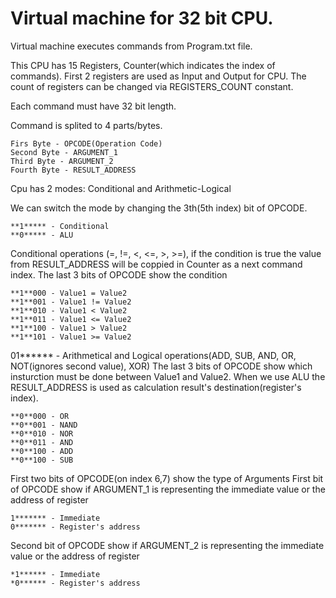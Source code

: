 # Virtual machine for 32 bit CPU.

Virtual machine executes commands from Program.txt file.

This CPU has 15 Registers, Counter(which indicates the index of commands). 
First 2 registers are used as Input and Output for CPU.
The count of registers can be changed via REGISTERS_COUNT constant.

Each command must have 32 bit length.

Command is splited to 4 parts/bytes.

```
Firs Byte - OPCODE(Operation Code)
Second Byte - ARGUMENT_1
Third Byte - ARGUMENT_2
Fourth Byte - RESULT_ADDRESS
```

Cpu has 2 modes: Conditional and Arithmetic-Logical

We can switch the mode by changing the 3th(5th index) bit of OPCODE. 
  ```
  **1***** - Conditional
  **0***** - ALU
  ```
  
Conditional operations (=, !=, <, <=, >, >=), if the condition is true the value from RESULT_ADDRESS will be coppied in Counter as a next command index.
  The last 3 bits of OPCODE show the condition
  ```
  **1**000 - Value1 = Value2
  **1**001 - Value1 != Value2
  **1**010 - Value1 < Value2
  **1**011 - Value1 <= Value2
  **1**100 - Value1 > Value2
  **1**101 - Value1 >= Value2
  ```

01****** - Arithmetical and Logical operations(ADD, SUB, AND, OR, NOT(ignores second value), XOR)
  The last 3 bits of OPCODE show which insturction must be done between Value1 and Value2. 
  When we use ALU the RESULT_ADDRESS is used as calculation result's destination(register's index). 
  ```
  **0**000 - OR
  **0**001 - NAND
  **0**010 - NOR
  **0**011 - AND
  **0**100 - ADD
  **0**100 - SUB
  ```

First two bits of OPCODE(on index 6,7) show the type of Arguments
First bit of OPCODE show if ARGUMENT_1 is representing the immediate value or the address of register
  ```
  1******* - Immediate
  0******* - Register's address
  ```
Second bit of OPCODE show if ARGUMENT_2 is representing the immediate value or the address of register
  ```
  *1****** - Immediate
  *0****** - Register's address
  ```
